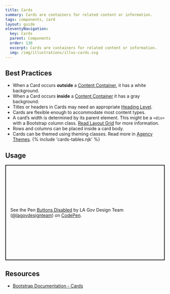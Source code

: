 ```yaml
---
title: Cards
summary: Cards are containers for related content or information.
tags: components, card
layout: guide
eleventyNavigation:
  key: Cards
  parent: Components
  order: 130
  excerpt: Cards are containers for related content or information.
  img: /img/illustrations/illus-cards.svg
---
```


## Best Practices

- When a Card occurs **outside** a [Content Container](/components/content_container/), it has a white background.
- When a Card occurs **inside** a [Content Container](/components/content_container/) it has a gray background.
- Titles or headers in Cards may need an appropriate [Heading Level](/accessibility/headings/).
- Cards are flexible enough to accommodate most content types.
- A card’s width is determined by its parent element. This might be a `<div>` with a Bootstrap column class. [Read Layout Grid](/components/layout-grid/) for more information.
- Rows and columns can be placed inside a card body.
- Cards can be themed using theming classes. Read more in [Agency Themes](/foundation/agency-theming/).
{% include 'cards-tables.njk' %}

## Usage

<p class="codepen" data-height="300" data-default-tab="html,result" data-slug-hash="azbXEZa" data-pen-title="Buttons Disabled" data-editable="true" data-user="lagovdesignteam" style="height: 300px; box-sizing: border-box; display: flex; align-items: center; justify-content: center; border: 2px solid; margin: 1em 0; padding: 1em;">
  <span>See the Pen <a href="https://codepen.io/lagovdesignteam/pen/azbXEZa">
  Buttons Disabled</a> by LA Gov Design Team (<a href="https://codepen.io/lagovdesignteam">@lagovdesignteam</a>)
  on <a href="https://codepen.io">CodePen</a>.</span>
</p>
<script async src="https://public.codepenassets.com/embed/index.js"></script>

## Resources

- [Bootstrap Documentation - Cards](https://getbootstrap.com/docs/5.3/components/card/)
